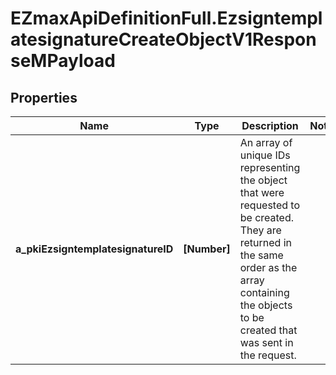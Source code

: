 # EZmaxApiDefinitionFull.EzsigntemplatesignatureCreateObjectV1ResponseMPayload

## Properties

Name | Type | Description | Notes
------------ | ------------- | ------------- | -------------
**a_pkiEzsigntemplatesignatureID** | **[Number]** | An array of unique IDs representing the object that were requested to be created.  They are returned in the same order as the array containing the objects to be created that was sent in the request. | 


